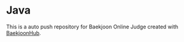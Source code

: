 # Java
This is a auto push repository for Baekjoon Online Judge created with [BaekjoonHub](https://github.com/BaekjoonHub/BaekjoonHub).
